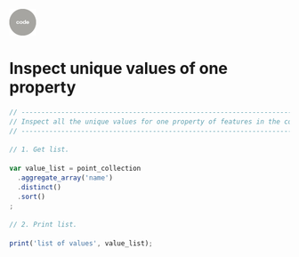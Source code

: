 ![code](../../images/code.png)  

# Inspect unique values of one property

``` js
// ----------------------------------------------------------------------------
// Inspect all the unique values for one property of features in the collection.
// ----------------------------------------------------------------------------

// 1. Get list.  

var value_list = point_collection
  .aggregate_array('name')
  .distinct()
  .sort()
;

// 2. Print list.  

print('list of values', value_list);

```
